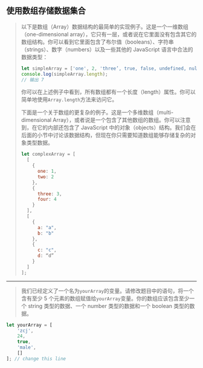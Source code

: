 ## 使用数组存储数据集合

> 以下是数组（Array）数据结构的最简单的实现例子。这是一个一维数组（one-dimensional array），它只有一层，或者说在它里面没有包含其它的数组结构。你可以看到它里面包含了布尔值（booleans）、字符串（strings）、数字（numbers）以及一些其他的 JavaScript 语言中合法的数据类型：
>
> ```js
> let simpleArray = ['one', 2, 'three’, true, false, undefined, null];
> console.log(simpleArray.length);
> // 输出 7
> ```
>
> 你可以在上述例子中看到，所有数组都有一个长度（length）属性。你可以简单地使用`Array.length`方法来访问它。
>
> 下面是一个关于数组的更复杂的例子。这是一个多维数组（multi-dimensional Array），或者说是一个包含了其他数组的数组。你可以注意到，在它的内部还包含了 JavaScript 中的对象（objects）结构。我们会在后面的小节中讨论该数据结构，但现在你只需要知道数组能够存储复杂的对象类型数据。
>
> ```js
> let complexArray = [
>   [
>     {
>       one: 1,
>       two: 2
>     },
>     {
>       three: 3,
>       four: 4
>     }
>   ],
>   [
>     {
>       a: "a",
>       b: "b"
>     },
>     {
>       c: "c",
>       d: “d”
>     }
>   ]
> ];
> ```

---

> 我们已经定义了一个名为`yourArray`的变量。请修改题目中的语句，将一个含有至少 5 个元素的数组赋值给`yourArray`变量。你的数组应该包含至少一个 string 类型的数据、一个 number 类型的数据和一个 boolean 类型的数据。

```js
let yourArray = [
    'zcj',
    24,
    true,
    'male',
    []
]; // change this line
```

